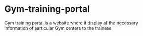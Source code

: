 # Gym-training-portal
Gym training portal is a website where it display all the necessary information of particular Gym centers to the trainees 
